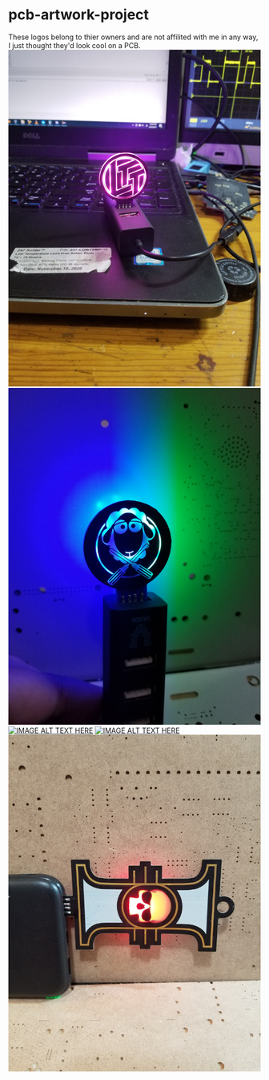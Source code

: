 # pcb-artwork-project
These logos belong to thier owners and are not affilited with me in any way, I just thought they'd look cool on a PCB.
[![IMAGE ALT TEXT HERE](ltt.jpg)]()
[![IMAGE ALT TEXT HERE](RRG.jpg)]()
[![IMAGE ALT TEXT HERE](https://img.youtube.com/vi/THV6XTm1SkI/0.jpg)](https://www.youtube.com/watch?v=THV6XTm1SkI)
[![IMAGE ALT TEXT HERE](https://img.youtube.com/vi/a0GRtt1oG0s/0.jpg)](https://www.youtube.com/watch?v=a0GRtt1oG0s)
[![IMAGE ALT TEXT HERE](rosette.jpg)]()
